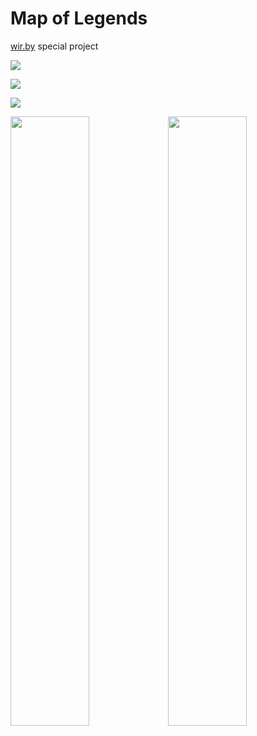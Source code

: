 # Map of Legends

[wir.by](https://wir.by?utm_source=github) special project

[![](https://res.cloudinary.com/dzsjwgjii/image/upload/v1545304792/map.legends.preview.png)](https://map.wir.by?utm_source=github)

[![](https://res.cloudinary.com/dzsjwgjii/image/upload/v1545304762/map-main-desktop.png)](https://map.wir.by?utm_source=github)

[![](https://res.cloudinary.com/dzsjwgjii/image/upload/v1545304776/map-legend-desktop.png)](https://map.wir.by?utm_source=github)

[<img src="https://res.cloudinary.com/dzsjwgjii/image/upload/v1545306210/map-main-mobile.png" width="50%"/>](https://map.wir.by?utm_source=github)[<img src="https://res.cloudinary.com/dzsjwgjii/image/upload/v1545306212/map-legend-mobile.png" width="50%"/>](https://map.wir.by?utm_source=github)
